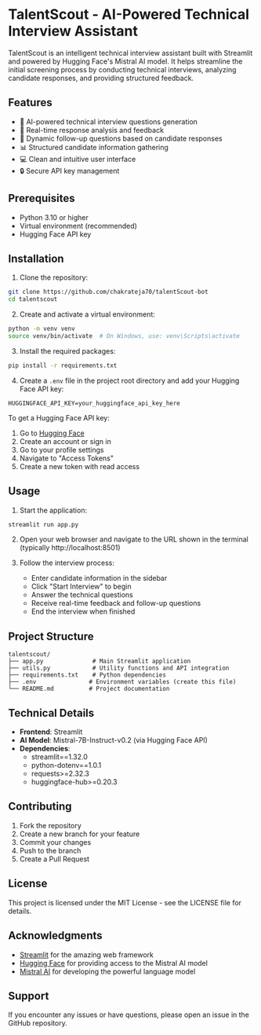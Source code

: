# TalentScout - AI-Powered Technical Interview Assistant

TalentScout is an intelligent technical interview assistant built with Streamlit and powered by Hugging Face's Mistral AI model. It helps streamline the initial screening process by conducting technical interviews, analyzing candidate responses, and providing structured feedback.

## Features

- 🤖 AI-powered technical interview questions generation
- 📝 Real-time response analysis and feedback
- 🔄 Dynamic follow-up questions based on candidate responses
- 📊 Structured candidate information gathering
- 💻 Clean and intuitive user interface
- 🔒 Secure API key management

## Prerequisites

- Python 3.10 or higher
- Virtual environment (recommended)
- Hugging Face API key

## Installation

1. Clone the repository:
```bash
git clone https://github.com/chakrateja70/talentScout-bot
cd talentscout
```

2. Create and activate a virtual environment:
```bash
python -m venv venv
source venv/bin/activate  # On Windows, use: venv\Scripts\activate
```

3. Install the required packages:
```bash
pip install -r requirements.txt
```

4. Create a `.env` file in the project root directory and add your Hugging Face API key:
```
HUGGINGFACE_API_KEY=your_huggingface_api_key_here
```

To get a Hugging Face API key:
1. Go to [Hugging Face](https://huggingface.co/)
2. Create an account or sign in
3. Go to your profile settings
4. Navigate to "Access Tokens"
5. Create a new token with read access

## Usage

1. Start the application:
```bash
streamlit run app.py
```

2. Open your web browser and navigate to the URL shown in the terminal (typically http://localhost:8501)

3. Follow the interview process:
   - Enter candidate information in the sidebar
   - Click "Start Interview" to begin
   - Answer the technical questions
   - Receive real-time feedback and follow-up questions
   - End the interview when finished

## Project Structure

```
talentscout/
├── app.py              # Main Streamlit application
├── utils.py            # Utility functions and API integration
├── requirements.txt    # Python dependencies
├── .env               # Environment variables (create this file)
└── README.md          # Project documentation
```

## Technical Details

- **Frontend**: Streamlit
- **AI Model**: Mistral-7B-Instruct-v0.2 (via Hugging Face API)
- **Dependencies**:
  - streamlit==1.32.0
  - python-dotenv==1.0.1
  - requests>=2.32.3
  - huggingface-hub>=0.20.3

## Contributing

1. Fork the repository
2. Create a new branch for your feature
3. Commit your changes
4. Push to the branch
5. Create a Pull Request

## License

This project is licensed under the MIT License - see the LICENSE file for details.

## Acknowledgments

- [Streamlit](https://streamlit.io/) for the amazing web framework
- [Hugging Face](https://huggingface.co/) for providing access to the Mistral AI model
- [Mistral AI](https://mistral.ai/) for developing the powerful language model

## Support

If you encounter any issues or have questions, please open an issue in the GitHub repository. 
